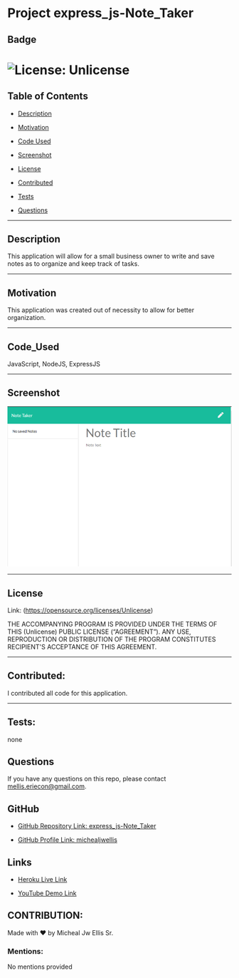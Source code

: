 # Project express_js-Note_Taker

## Badge

# ![License: Unlicense](https://img.shields.io/badge/license-Unlicense-black.svg)

## Table of Contents

- [Description](#description)

- [Motivation](#motivation)

- [Code Used](#code_used)

- [Screenshot](#screenshot)

- [License](#license)

- [Contributed](#contributed)

- [Tests](#tests)

- [Questions](#questions)

---

## Description

This application will allow for a small business owner to write and save notes as to organize and keep track of tasks.

---

## Motivation

This application was created out of necessity to allow for better organization.

---

## Code_Used

JavaScript, NodeJS, ExpressJS

---

## Screenshot

![express_js-Note_Taker](public\assets\images\MainPage.PNG)

---

## License

Link: (https://opensource.org/licenses/Unlicense)

THE ACCOMPANYING PROGRAM IS PROVIDED UNDER THE TERMS OF THIS (Unlicense) PUBLIC LICENSE (“AGREEMENT”). ANY USE, REPRODUCTION OR DISTRIBUTION OF THE PROGRAM CONSTITUTES RECIPIENT'S ACCEPTANCE OF THIS AGREEMENT.

---

## Contributed:

I contributed all code for this application.

---

## Tests:

none

## Questions

If you have any questions on this repo, please contact mellis.eriecon@gmail.com.

## GitHub

- [GitHub Repository Link: express_js-Note_Taker](https://github.com/michealjwellis/express_js-Note_Taker)

- [GitHub Profile Link: michealjwellis](https://github.com/michealjwellis)

## Links

- [Heroku Live Link](https://nameless-woodland-32392.herokuapp.com/notes)

- [YouTube Demo Link](https://www.youtube.com/watch?v=P9nfem3koPc)

## CONTRIBUTION:

Made with ❤️ by Micheal Jw Ellis Sr.

### Mentions:

No mentions provided
